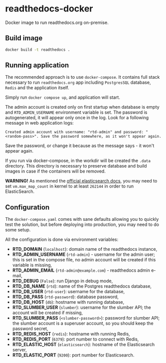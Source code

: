 # readthedocs-docker

Docker image to run readthedocs.org on-premise.

## Build image

```bash
docker build -t readthedocs .
```

## Running application

The recommended approach is to use `docker-compose`. It contains full stack necessary to
run `readthedocs.org` app including `PostgresSQL` database, `Redis` and the application itself.

Simply run `docker compose up`, and application will start.

The admin account is created only on first startup when database is empty and `RTD_ADMIN_USERNAME` 
environment variable is set. The password is autogenerated, it will appear only once in the log.
Look for a following message in web application logs:  
```
Created admin account with username: "rtd-admin" and password: "<random-pass>". Save the password somewhere, as it won't appear again.
```

Save the password, or change it because as the message says - it won't appear again.

If you run via docker-compose, in the workdir will be created the `.data` directory. 
This directory is necessary to preserve database and build images in case if the containers
will be removed.

**WARNING!** As mentioned the [official elasticsearch docs](https://www.elastic.co/guide/en/elasticsearch/reference/current/docker.html#docker-cli-run-prod-mode),
you may need to set `vm.max_map_count` in kernel to at least `262144` in order to run ElasticSearch.

## Configuration

The `docker-compose.yaml` comes with sane defaults allowing you to quickly test the solution,
but before deploying into production, you may need to do some setup.

All the configuration is done via environment variables:

- **RTD_DOMAIN** (`localhost`): domain name of the readthedocs instance,
- **RTD_ADMIN_USERNAME** (`rtd-admin`) - username for the admin user; this is set in the compose
    file, no admin account will be created if this variable is missing,
- **RTD_ADMIN_EMAIL** (`rtd-admin@example.com`) - readthedocs admin e-mail,
- **RTD_DEBUG** (`False`): run Django in debug mode,
- **RTD_DB_NAME** (`rtd`): name of the Postgres readthedocs database,
- **RTD_DB_USER** (`rtd-user`): username for the database,
- **RTD_DB_PASS** (`rtd-password`): database password,
- **RTD_DB_HOST** (`db`): hostname with running database,
- **RTD_SLUMBER_USER** (`slumber`): username for the slumber API; the account will be created
    if missing,
- **RTD_SLUMBER_PASS** (`<slumber-password>`): password for slumber API; the slumber account is
    a superuser account, so you should keep the password secret,
- **RTD_REDIS_HOST** (`redis`): hostname with running Redis,
- **RTD_REDIS_PORT** (`6379`): port number to connect with Redis,
- **RTD_ELASTIC_HOST** (`elasticsearch`): hostname of the Elasticsearch server,
- **RTD_ELASTIC_PORT** (`9200`): port number for Elasticsearch.
